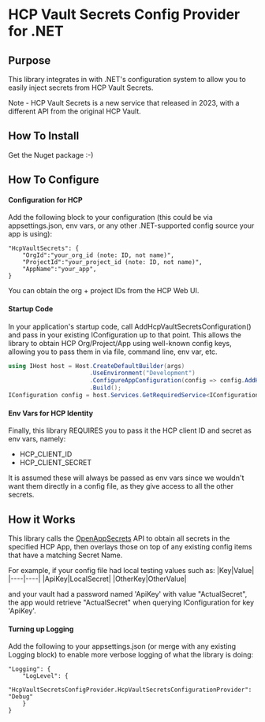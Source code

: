 ﻿# HCP Vault Secrets Config Provider for .NET

## Purpose
This library integrates in with .NET's configuration system to allow you to easily inject secrets from HCP Vault Secrets.

Note - HCP Vault Secrets is a new service that released in 2023, with a different API from the original HCP Vault.

## How To Install
Get the Nuget package :-)

## How To Configure

#### Configuration for HCP
Add the following block to your configuration (this could be via appsettings.json, env vars, or any other .NET-supported config source your app is using):
```
"HcpVaultSecrets": {
	"OrgId":"your_org_id (note: ID, not name)",
	"ProjectId":"your_project_id (note: ID, not name)",
	"AppName":"your_app",
}
```
You can obtain the org + project IDs from the HCP Web UI.

#### Startup Code
In your application's startup code, call AddHcpVaultSecretsConfiguration() and pass in your existing IConfiguration up to that point.
This allows the library to obtain HCP Org/Project/App using well-known config keys, allowing you to pass them in via file, command line, env var, etc.
```cs
using IHost host = Host.CreateDefaultBuilder(args)
                       .UseEnvironment("Development")
                       .ConfigureAppConfiguration(config => config.AddHcpVaultSecretsConfiguration(config.Build()))
                       .Build();
IConfiguration config = host.Services.GetRequiredService<IConfiguration>();
```

#### Env Vars for HCP Identity
Finally, this library REQUIRES you to pass it the HCP client ID and secret as env vars, namely:
* HCP_CLIENT_ID
* HCP_CLIENT_SECRET

It is assumed these will always be passed as env vars since we wouldn't want them directly in a config file, as they give access to all the other secrets.

## How it Works
This library calls the [OpenAppSecrets](https://developer.hashicorp.com/hcp/api-docs/vault-secrets#OpenAppSecrets) API to obtain all secrets in the specified HCP App, then overlays those on top of any existing config items that have a matching Secret Name.

For example, if your config file had local testing values such as:
|Key|Value|
|----|----|
|ApiKey|LocalSecret|
|OtherKey|OtherValue|

and your vault had a password named 'ApiKey' with value "ActualSecret", the app would retrieve "ActualSecret" when querying IConfiguration for key 'ApiKey'.


#### Turning up Logging
Add the following to your appsettings.json (or merge with any existing Logging block) to enable more verbose logging of what the library is doing:
```
"Logging": {
	"LogLevel": {
		"HcpVaultSecretsConfigProvider.HcpVaultSecretsConfigurationProvider": "Debug"
	}
}
```